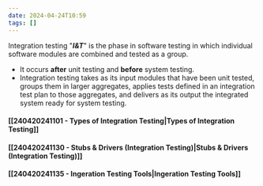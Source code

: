 ```yaml
---
date: 2024-04-24T10:59
tags: []
---
```

 Integration testing "***I&T***" is the phase in software testing in which individual software modules are combined and tested as a group. 
- It occurs **after** unit testing and **before** system testing.
- Integration testing takes as its input modules that have been unit tested, groups them in larger aggregates, applies tests defined in an integration test plan to those aggregates, and delivers as its output the integrated system ready for system testing. 
#### [[240420241101 - Types of Integration Testing|Types of Integration Testing]]
#### [[240420241130 - Stubs & Drivers (Integration Testing)|Stubs & Drivers (Integration Testing)]]
#### [[240420241135 - Ingeration Testing Tools|Ingeration Testing Tools]]